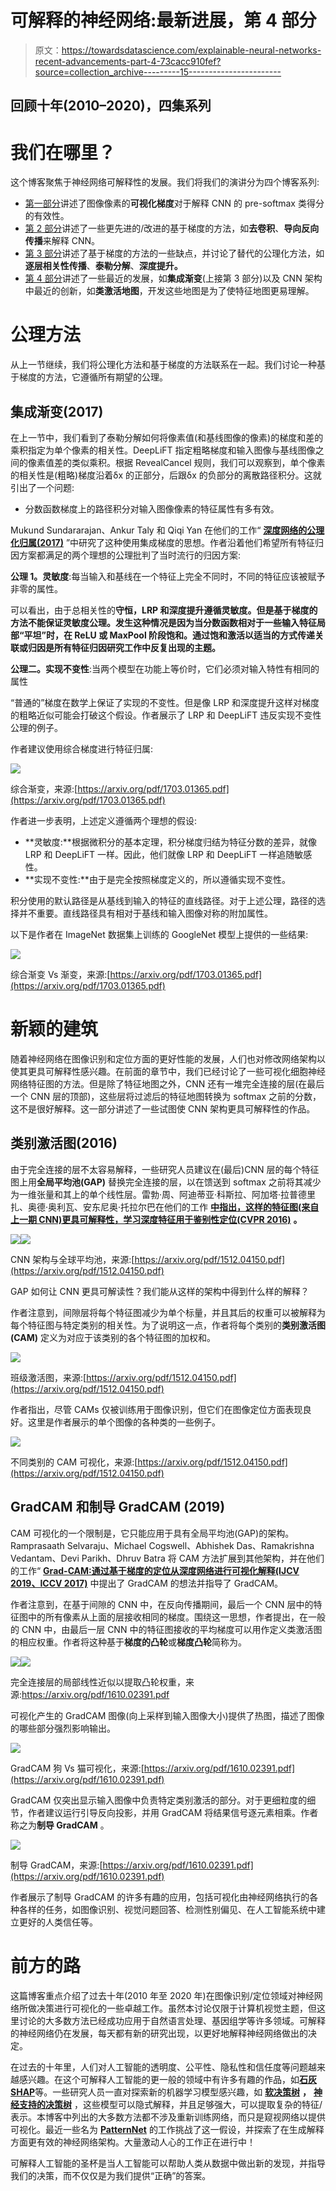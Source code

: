 # 可解释的神经网络:最新进展，第 4 部分

> 原文：<https://towardsdatascience.com/explainable-neural-networks-recent-advancements-part-4-73cacc910fef?source=collection_archive---------15----------------------->

## 回顾十年(2010–2020)，四集系列

# 我们在哪里？

这个博客聚焦于神经网络可解释性的发展。我们将我们的演讲分为四个博客系列:

*   [第一部分](https://groshanlal.medium.com/recent-advancements-in-explainable-neural-networks-2cd06b5d2016)讲述了图像像素的**可视化梯度**对于解释 CNN 的 pre-softmax 类得分的有效性。
*   [第 2 部分](https://groshanlal.medium.com/explainable-neural-networks-recent-advancements-part-2-8cce67833ba)讲述了一些更先进的/改进的基于梯度的方法，如**去卷积**、**导向反向传播**来解释 CNN。
*   [第 3 部分](https://groshanlal.medium.com/explainable-neural-networks-recent-advancements-part-3-6a838d15f2fb)讲述了基于梯度的方法的一些缺点，并讨论了替代的公理化方法，如**逐层相关性传播**、**泰勒分解**、**深度提升。**
*   [第 4 部分](https://groshanlal.medium.com/explainable-neural-networks-recent-advancements-part-4-73cacc910fef)讲述了一些最近的发展，如**集成渐变**(上接第 3 部分)以及 CNN 架构中最近的创新，如**类激活地图**，开发这些地图是为了使特征地图更易理解。

# 公理方法

从上一节继续，我们将公理化方法和基于梯度的方法联系在一起。我们讨论一种基于梯度的方法，它遵循所有期望的公理。

## 集成渐变(2017)

在上一节中，我们看到了泰勒分解如何将像素值(和基线图像的像素)的梯度和差的乘积指定为单个像素的相关性。DeepLiFT 指定粗略梯度和输入图像与基线图像之间的像素值差的类似乘积。根据 RevealCancel 规则，我们可以观察到，单个像素的相关性是(粗略)梯度沿着δx 的正部分，后跟δx 的负部分的离散路径积分。这就引出了一个问题:

*   分数函数梯度上的路径积分对输入图像像素的特征属性有多有效。

Mukund Sundararajan、Ankur Taly 和 Qiqi Yan 在他们的工作“ [**深度网络的公理化归属(2017)**](https://arxiv.org/abs/1703.01365) ”中研究了这种使用集成梯度的思想。作者沿着他们希望所有特征归因方案都满足的两个理想的公理批判了当时流行的归因方案:

**公理 1。灵敏度**:每当输入和基线在一个特征上完全不同时，不同的特征应该被赋予非零的属性。

可以看出，由于总相关性的**守恒，LRP 和深度提升遵循灵敏度。但是基于梯度的方法不能保证灵敏度公理。发生这种情况是因为当分数函数相对于一些输入特征局部“平坦”时，在 ReLU 或 MaxPool 阶段饱和。通过饱和激活以适当的方式传递关联或归因是所有特征归因研究工作中反复出现的主题。**

**公理二。实现不变性**:当两个模型在功能上等价时，它们必须对输入特性有相同的属性

“普通的”梯度在数学上保证了实现的不变性。但是像 LRP 和深度提升这样对梯度的粗略近似可能会打破这个假设。作者展示了 LRP 和 DeepLiFT 违反实现不变性公理的例子。

作者建议使用综合梯度进行特征归属:

![](img/6c26f6b1076ece48a8ecc1c78c8fcbfc.png)

综合渐变，来源:[https://arxiv.org/pdf/1703.01365.pdf](https://arxiv.org/pdf/1703.01365.pdf)

作者进一步表明，上述定义遵循两个理想的假设:

*   **灵敏度:**根据微积分的基本定理，积分梯度归结为特征分数的差异，就像 LRP 和 DeepLiFT 一样。因此，他们就像 LRP 和 DeepLiFT 一样追随敏感性。
*   **实现不变性:**由于是完全按照梯度定义的，所以遵循实现不变性。

积分使用的默认路径是从基线到输入的特征的直线路径。对于上述公理，路径的选择并不重要。直线路径具有相对于基线和输入图像对称的附加属性。

以下是作者在 ImageNet 数据集上训练的 GoogleNet 模型上提供的一些结果:

![](img/6f0eb6fa8c21ecfd5a35d90ffee10672.png)

综合渐变 Vs 渐变，来源:[https://arxiv.org/pdf/1703.01365.pdf](https://arxiv.org/pdf/1703.01365.pdf)

# 新颖的建筑

随着神经网络在图像识别和定位方面的更好性能的发展，人们也对修改网络架构以使其更具可解释性感兴趣。在前面的章节中，我们已经讨论了一些可视化细胞神经网络特征图的方法。但是除了特征地图之外，CNN 还有一堆完全连接的层(在最后一个 CNN 层的顶部)，这些层将过滤后的特征地图转换为 softmax 之前的分数，这不是很好解释。这一部分讲述了一些试图使 CNN 架构更具可解释性的作品。

## 类别激活图(2016)

由于完全连接的层不太容易解释，一些研究人员建议在(最后)CNN 层的每个特征图上用**全局平均池(GAP)** 替换完全连接的层，以在馈送到 softmax 之前将其减少为一维张量和其上的单个线性层。雷勃·周、阿迪蒂亚·科斯拉、阿加塔·拉普德里扎、奥德·奥利瓦、安东尼奥·托拉尔巴在他们的工作 [**中指出，这样的特征图(来自上一期 CNN)更具可解释性，学习深度特征用于鉴别性定位(CVPR 2016)**](https://arxiv.org/pdf/1512.04150.pdf) **。**

![](img/f20e5e3686e9d90418294b7917a6ce4b.png)![](img/ea77dcdb0b9c248c777ed163c33149ae.png)

CNN 架构与全球平均池，来源:[https://arxiv.org/pdf/1512.04150.pdf](https://arxiv.org/pdf/1512.04150.pdf)

GAP 如何让 CNN 更具可解读性？我们能从这样的架构中得到什么样的解释？

作者注意到，间隙层将每个特征图减少为单个标量，并且其后的权重可以被解释为每个特征图与特定类别的相关性。为了说明这一点，作者将每个类别的**类别激活图(CAM)** 定义为对应于该类别的各个特征图的加权和。

![](img/f1e0eed6bb8180b443c1fbad72c9ff49.png)

班级激活图，来源:[https://arxiv.org/pdf/1512.04150.pdf](https://arxiv.org/pdf/1512.04150.pdf)

作者指出，尽管 CAMs 仅被训练用于图像识别，但它们在图像定位方面表现良好。这里是作者展示的单个图像的各种类的一些例子。

![](img/91709e67c66d8e12e09e6f5dc7462eb6.png)

不同类别的 CAM 可视化，来源:[https://arxiv.org/pdf/1512.04150.pdf](https://arxiv.org/pdf/1512.04150.pdf)

## GradCAM 和制导 GradCAM (2019)

CAM 可视化的一个限制是，它只能应用于具有全局平均池(GAP)的架构。Ramprasaath Selvaraju、Michael Cogswell、Abhishek Das、Ramakrishna Vedantam、Devi Parikh、Dhruv Batra 将 CAM 方法扩展到其他架构，并在他们的工作“ [**Grad-CAM:通过基于梯度的定位从深度网络进行可视化解释(IJCV 2019、ICCV 2017)**](https://arxiv.org/pdf/1610.02391.pdf) 中提出了 GradCAM 的想法并指导了 GradCAM。

作者注意到，在基于间隙的 CNN 中，在反向传播期间，最后一个 CNN 层中的特征图中的所有像素从上面的层接收相同的梯度。围绕这一思想，作者提出，在一般的 CNN 中，由最后一层 CNN 中的特征图接收的平均梯度可以用作定义类激活图的相应权重。作者将这种基于**梯度的凸轮**或**梯度凸轮**简称为。

![](img/dae8f7554ac73a9ea42abf11a0133151.png)![](img/743b35d7a72d514d20d978f13bb91127.png)

完全连接层的局部线性近似以提取凸轮权重，来源:https://arxiv.org/pdf/1610.02391.pdf

可视化产生的 GradCAM 图像(向上采样到输入图像大小)提供了热图，描述了图像的哪些部分强烈影响输出。

![](img/1c8ebc74978a0b3eea2bd3de3d9a4124.png)

GradCAM 狗 Vs 猫可视化，来源:[https://arxiv.org/pdf/1610.02391.pdf](https://arxiv.org/pdf/1610.02391.pdf)

GradCAM 仅突出显示输入图像中负责特定类别激活的部分。对于更细粒度的细节，作者建议运行引导反向投影，并用 GradCAM 将结果信号逐元素相乘。作者称之为**制导 GradCAM** 。

![](img/92de7b85eeab992d2d3618995fb3d40f.png)

制导 GradCAM，来源:[https://arxiv.org/pdf/1610.02391.pdf](https://arxiv.org/pdf/1610.02391.pdf)

作者展示了制导 GradCAM 的许多有趣的应用，包括可视化由神经网络执行的各种各样的任务，如图像识别、视觉问题回答、检测性别偏见、在人工智能系统中建立更好的人类信任等。

# 前方的路

这篇博客重点介绍了过去十年(2010 年至 2020 年)在图像识别/定位领域对神经网络所做决策进行可视化的一些卓越工作。虽然本讨论仅限于计算机视觉主题，但这里讨论的大多数方法已经成功应用于自然语言处理、基因组学等许多领域。可解释的神经网络仍在发展，每天都有新的研究出现，以更好地解释神经网络做出的决定。

在过去的十年里，人们对人工智能的透明度、公平性、隐私性和信任度等问题越来越感兴趣。在这个可解释人工智能的更一般的领域中有许多有趣的作品，如[**石灰**](https://arxiv.org/abs/1602.04938)[**SHAP**](https://arxiv.org/abs/1904.02868)等。一些研究人员一直对探索新的机器学习模型感兴趣，如 [**软决策树**](https://arxiv.org/abs/1711.09784) **，** [**神经支持的决策树**](https://arxiv.org/abs/2004.00221) ，这些模型可以隐式解释，并且足够强大，可以提取复杂的特征/表示。本博客中列出的大多数方法都不涉及重新训练网络，而只是窥视网络以提供可视化。最近一些名为 [**PatternNet**](https://arxiv.org/abs/1703.06339) 的工作挑战了这一假设，并探索了在生成解释方面更有效的神经网络架构。大量激动人心的工作正在进行中！

可解释人工智能的圣杯是当人工智能可以帮助人类从数据中做出新的发现，并指导我们的决策，而不仅仅是为我们提供“正确”的答案。